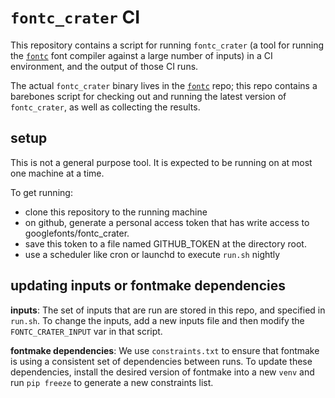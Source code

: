# `fontc_crater` CI

This repository contains a script for running `fontc_crater` (a tool for running
the [`fontc`] font compiler against a large number of inputs) in a CI
environment, and the output of those CI runs.

The actual `fontc_crater` binary lives in the [`fontc`] repo; this repo contains
a barebones script for checking out and running the latest version of
`fontc_crater`, as well as collecting the results.

## setup

This is not a general purpose tool. It is expected to be running on at most one
machine at a time.

To get running:

- clone this repository to the running machine
- on github, generate a personal access token that has write access to
  googlefonts/fontc_crater.
- save this token to a file named GITHUB_TOKEN at the directory root.
- use a scheduler like cron or launchd to execute `run.sh` nightly

## updating inputs or fontmake dependencies

**inputs**: The set of inputs that are run are stored in this repo, and specified in
`run.sh`. To change the inputs, add a new inputs file and then modify the
`FONTC_CRATER_INPUT` var in that script.

**fontmake dependencies**: We use `constraints.txt` to ensure that fontmake is
using a consistent set of dependencies between runs. To update these
dependencies, install the desired version of fontmake into a new `venv` and run
`pip freeze` to generate a new constraints list.

[`fontc`]: https://github.com/googlefonts/fontc
